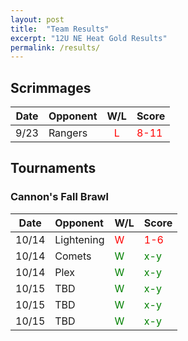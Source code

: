 ```yaml
---
layout: post
title:  "Team Results"
excerpt: "12U NE Heat Gold Results"
permalink: /results/
---
```


## Scrimmages

|Date  | Opponent | W/L | Score |
|:----:|:--------|:----:|:----|
|9/23|Rangers|<span style="color:red">L</span>|<span style="color:red">8-11</span>|

## Tournaments

### Cannon's Fall Brawl

|Date  | Opponent | W/L | Score |
|:----:|:--------|:----|:----|
| 10/14  |Lightening |<span style="color:red">W</span>|<span style="color:red">1-6</span>|
| 10/14  |Comets     |<span style="color:green">W</span>|<span style="color:green">x-y</span>|
| 10/14  |Plex       |<span style="color:green">W</span>|<span style="color:green">x-y</span>|
| 10/15  |TBD        |<span style="color:green">W</span>|<span style="color:green">x-y</span>|
| 10/15  |TBD        |<span style="color:green">W</span>|<span style="color:green">x-y</span>|
| 10/15  |TBD        |<span style="color:green">W</span>|<span style="color:green">x-y</span>|